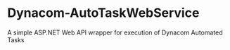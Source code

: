 # Dynacom-AutoTaskWebService
A simple ASP.NET Web API wrapper for execution of Dynacom Automated Tasks 

